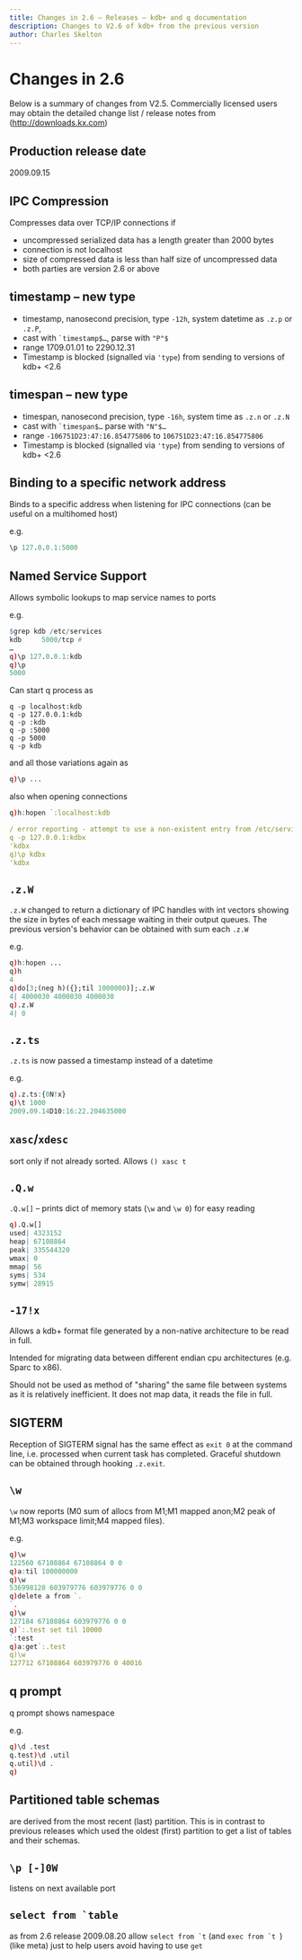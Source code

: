 ```yaml
---
title: Changes in 2.6 – Releases – kdb+ and q documentation
description: Changes to V2.6 of kdb+ from the previous version
author: Charles Skelton
---
```

# Changes in 2.6



Below is a summary of changes from V2.5. Commercially licensed users may obtain the detailed change list / release notes from (http://downloads.kx.com)


## Production release date

2009.09.15

## IPC Compression

Compresses data over TCP/IP connections if

* uncompressed serialized data has a length greater than 2000 bytes
* connection is not localhost
* size of compressed data is less than half size of uncompressed data
* both parties are version 2.6 or above


## timestamp – new type

* timestamp, nanosecond precision, type `-12h`, system datetime as `.z.p` or `.z.P`,
* cast with `` `timestamp$… ``, parse with `"P"$`
* range 1709.01.01 to 2290.12.31
* Timestamp is blocked (signalled via `'type`) from sending to versions of kdb+ <2.6

## timespan – new type

* timespan, nanosecond precision, type `-16h`, system time as `.z.n` or `.z.N`
* cast with `` `timespan$… `` parse with `"N"$…`
* range `-106751D23:47:16.854775806` to `106751D23:47:16.854775806`
* Timestamp is blocked (signalled via `'type`) from sending to versions of kdb+ <2.6

## Binding to a specific network address

Binds to a specific address when listening for IPC connections (can be useful on a multihomed host)

e.g.
```q
\p 127.0.0.1:5000
```

## Named Service Support

Allows symbolic lookups to map service names to ports

e.g.
```q
$grep kdb /etc/services
kdb     5000/tcp #
…
q)\p 127.0.0.1:kdb
q)\p
5000
```

Can start q process as

    q -p localhost:kdb
    q -p 127.0.0.1:kdb
    q -p :kdb
    q -p :5000
    q -p 5000
    q -p kdb

and all those variations again as
```q
q)\p ...
```
also when opening connections
```q
q)h:hopen `:localhost:kdb

/ error reporting - attempt to use a non-existent entry from /etc/service
q -p 127.0.0.1:kdbx
'kdbx
q)\p kdbx
'kdbx
```

## `.z.W`

`.z.W` changed to return a dictionary of IPC handles with int vectors
showing the size in bytes of each message waiting in their output queues.
The previous version's behavior can be obtained with sum each `.z.W`

e.g.
```q
q)h:hopen ...
q)h
4
q)do[3;(neg h)({};til 1000000)];.z.W
4| 4000030 4000030 4000030
q).z.W
4| 0
```

## `.z.ts`

`.z.ts` is now passed a timestamp instead of a datetime

e.g.
```q
q).z.ts:{0N!x}
q)\t 1000
2009.09.14D10:16:22.204635000
```

## `xasc`/`xdesc`

sort only if not already sorted. Allows `() xasc t`

## `.Q.w`

`.Q.w[]` – prints dict of memory stats (`\w` and `\w 0`) for easy reading
```q
q).Q.w[]
used| 4323152
heap| 67108864
peak| 335544320
wmax| 0
mmap| 56
syms| 534
symw| 28915
```

## `-17!x`

Allows a kdb+ format file generated by a non-native architecture to be read in full.

Intended for migrating data between different endian cpu architectures (e.g. Sparc to x86).

Should not be used as method of "sharing" the same file between systems as it is relatively inefficient. It does not map data, it reads the file in full.

## SIGTERM

Reception of SIGTERM signal has the same effect as `exit 0` at the command line, i.e. processed when current task has completed. Graceful shutdown can be obtained through hooking `.z.exit`.

## `\w`

`\w` now reports (M0 sum of allocs from M1;M1 mapped anon;M2 peak of M1;M3 workspace limit;M4 mapped files).

e.g.
```q
q)\w
122560 67108864 67108864 0 0
q)a:til 100000000
q)\w
536998128 603979776 603979776 0 0
q)delete a from `.
`.
q)\w
127184 67108864 603979776 0 0
q)`:.test set til 10000
`:test
q)a:get`:.test
q)\w
127712 67108864 603979776 0 40016
```

## q prompt

q prompt shows namespace

e.g.
```q
q)\d .test
q.test)\d .util
q.util)\d .
q)
```

## Partitioned table schemas

are derived from the most recent (last) partition. This is in contrast to previous releases which used the oldest (first) partition to get a list of tables and their schemas.

## `\p [-]0W` 

listens on next available port

## ``select from `table``

as from 2.6 release 2009.08.20 allow ``select from `t`` (and ``exec from `t ``) (like meta) just to help users avoid having to use `get`
